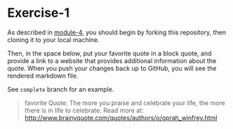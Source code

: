 # Exercise-1

As described in [module-4](https://github.com/INFO-201/m4-git-intro), you should begin by forking this repository, then cloning it to your local machine.

Then, in the space below, put your favorite quote in a block quote, and provide a link to a website that provides additional information about the quote. When you push your changes back up to GitHub, you will see the rendered markdown file.

See `complete` branch for an example.

> favorite Quote: 
>The more you praise and celebrate your life, the more there is in life to celebrate. 
Read more at: http://www.brainyquote.com/quotes/authors/o/oprah_winfrey.html
